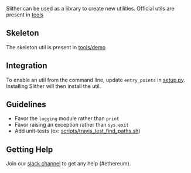 Slither can be used as a library to create new utilities.
Official utils are present in [tools](https://github.com/crytic/slither/tree/master/slither/tools)

## Skeleton

The skeleton util is present in [tools/demo](https://github.com/crytic/slither/tree/master/slither/tools/demo)

## Integration

To enable an util from the command line, update `entry_points` in [setup.py](https://github.com/crytic/slither/blob/master/setup.py).
Installing Slither will then install the util.

## Guidelines

- Favor the `logging` module rather than `print`
- Favor raising an exception rather than `sys.exit`
- Add unit-tests (ex: [scripts/travis_test_find_paths.sh](https://github.com/crytic/slither/blob/master/scripts/ci_test_find_paths.sh))

## Getting Help

Join our [slack channel](https://empireslacking.herokuapp.com/) to get any help (#ethereum).

